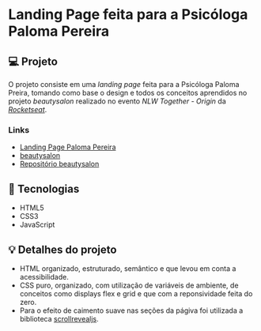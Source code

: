 # Landing Page feita para a Psicóloga Paloma Pereira

## 💻 Projeto

O projeto consiste em uma *landing page* feita para a Psicóloga Paloma Preira, tomando como base o design e todos os conceitos aprendidos no projeto *beautysalon* realizado no evento *NLW Together - Origin* da [*Rocketseat*](https://www.rocketseat.com.br/). 

### Links
- [Landing Page Paloma Pereira](https://elated-lichterman-6a47f5.netlify.app/)
- [beautysalon](https://elena-calcada.github.io/beautysalon/)
- [Repositório beautysalon](https://github.com/elena-calcada/beautysalon)

## 🚀 Tecnologias

- HTML5
- CSS3
- JavaScript

## 💡 Detalhes do projeto

- HTML organizado, estruturado, semântico e que levou em conta a acessibilidade.
- CSS puro, organizado, com utilização de variáveis de ambiente, de conceitos como displays flex e grid e que com a reponsividade feita do zero.
- Para o efeito de caimento suave nas seções da págiva foi utilizada a biblioteca [scrollrevealjs](https://scrollrevealjs.org/).